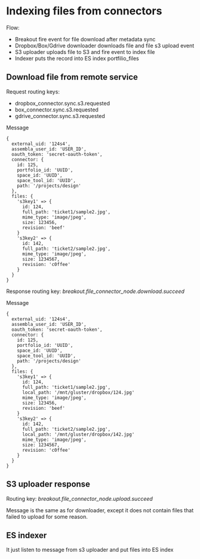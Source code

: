 # Indexing files from connectors

Flow:

* Breakout fire event for file download after metadata sync
* Dropbox/Box/Gdrive downloader downloads file and file s3 upload event
* S3 uploader uploads file to S3 and fire event to index file
* Indexer puts the record into ES index portfilio_files

## Download file from remote service

Request routing keys:

* dropbox_connector.sync.s3.requested
* box_connector.sync.s3.requested
* gdrive_connector.sync.s3.requested

Message
```
{
  external_uid: '124s4',
  assembla_user_id: 'USER_ID',
  oauth_token: 'secret-oauth-token',
  connector: {
    id: 125,
    portfolio_id: 'UUID',
    space_id: 'UUID',
    space_tool_id: 'UUID',
    path: '/projects/design'
  },
  files: {
    's3key1' => {
      id: 124,
      full_path: 'ticket1/sample2.jpg',
      mime_type: 'image/jpeg',
      size: 123456,
      revision: 'beef'
    }
    's3key2' => {
      id: 142,
      full_path: 'ticket2/sample2.jpg',
      mime_type: 'image/jpeg',
      size: 1234567,
      revision: 'c0ffee'
    }
  }
}
```

Response routing key: *breakout.file_connector_node.download.succeed*

Message
```
{
  external_uid: '124s4',
  assembla_user_id: 'USER_ID',
  oauth_token: 'secret-oauth-token',
  connector: {
    id: 125,
    portfolio_id: 'UUID',
    space_id: 'UUID',
    space_tool_id: 'UUID',
    path: '/projects/design'
  },
  files: {
    's3key1' => {
      id: 124,
      full_path: 'ticket1/sample2.jpg',
      local_path: '/mnt/gluster/dropbox/124.jpg'
      mime_type: 'image/jpeg',
      size: 123456,
      revision: 'beef'
    }
    's3key2' => {
      id: 142,
      full_path: 'ticket2/sample2.jpg',
      local_path: '/mnt/gluster/dropbox/142.jpg'
      mime_type: 'image/jpeg',
      size: 1234567,
      revision: 'c0ffee'
    }
  }
}
```

## S3 uploader response

Routing key: *breakout.file_connector_node.upload.succeed*

Message is the same as for downloader, except it does not contain files that failed to upload for some reason.

## ES indexer

It just listen to message from s3 uploader and put files into ES index
